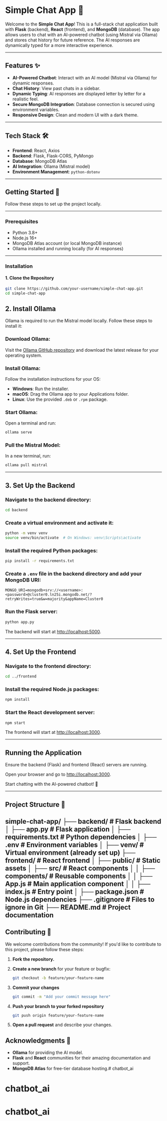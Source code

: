 # Simple Chat App 💬

Welcome to the **Simple Chat App**! This is a full-stack chat application built with **Flask** (backend), **React** (frontend), and **MongoDB** (database). The app allows users to chat with an AI-powered chatbot (using Mistral via Ollama) and stores chat history for future reference. The AI responses are dynamically typed for a more interactive experience.

---

## Features ✨

- **AI-Powered Chatbot**: Interact with an AI model (Mistral via Ollama) for dynamic responses.
- **Chat History**: View past chats in a sidebar.
- **Dynamic Typing**: AI responses are displayed letter by letter for a realistic feel.
- **Secure MongoDB Integration**: Database connection is secured using environment variables.
- **Responsive Design**: Clean and modern UI with a dark theme.

---

## Tech Stack 🛠️

- **Frontend**: React, Axios
- **Backend**: Flask, Flask-CORS, PyMongo
- **Database**: MongoDB Atlas
- **AI Integration**: Ollama (Mistral model)
- **Environment Management**: `python-dotenv`

---

## Getting Started 🚀

Follow these steps to set up the project locally.

---

### Prerequisites

- Python 3.8+
- Node.js 16+
- MongoDB Atlas account (or local MongoDB instance)
- Ollama installed and running locally (for AI responses)

---

### Installation

#### 1. Clone the Repository

```bash
git clone https://github.com/your-username/simple-chat-app.git
cd simple-chat-app
```

## 2. Install Ollama

Ollama is required to run the Mistral model locally. Follow these steps to install it:

### Download Ollama:
Visit the [Ollama GitHub repository](https://github.com/ollama) and download the latest release for your operating system.

### Install Ollama:
Follow the installation instructions for your OS:
- **Windows**: Run the installer.
- **macOS**: Drag the Ollama app to your Applications folder.
- **Linux**: Use the provided `.deb` or `.rpm` package.

### Start Ollama:
Open a terminal and run:

```bash
ollama serve
```

### Pull the Mistral Model:
In a new terminal, run:

```bash
ollama pull mistral
```

---

## 3. Set Up the Backend

### Navigate to the backend directory:
```bash
cd backend
```

### Create a virtual environment and activate it:
```bash
python -m venv venv
source venv/bin/activate  # On Windows: venv\Scripts\activate
```

### Install the required Python packages:
```bash
pip install -r requirements.txt
```

### Create a `.env` file in the backend directory and add your MongoDB URI:
```
MONGO_URI=mongodb+srv://<username>:<password>@cluster0.ln25i.mongodb.net/?retryWrites=true&w=majority&appName=Cluster0
```

### Run the Flask server:
```bash
python app.py
```
The backend will start at [http://localhost:5000](http://localhost:5000).

---

## 4. Set Up the Frontend

### Navigate to the frontend directory:
```bash
cd ../frontend
```

### Install the required Node.js packages:
```bash
npm install
```

### Start the React development server:
```bash
npm start
```

The frontend will start at [http://localhost:3000](http://localhost:3000).

---

## Running the Application

Ensure the backend (Flask) and frontend (React) servers are running.

Open your browser and go to [http://localhost:3000](http://localhost:3000).

Start chatting with the AI-powered chatbot! 🎉

---

## Project Structure 📂
simple-chat-app/
├── backend/ # Flask backend
│ ├── app.py # Flask application
│ ├── requirements.txt # Python dependencies
│ ├── .env # Environment variables
│ ├── venv/ # Virtual environment (already set up)
├── frontend/ # React frontend
│ ├── public/ # Static assets
│ ├── src/ # React components
│ │ ├── components/ # Reusable components
│ │ ├── App.js # Main application component
│ │ ├── index.js # Entry point
│ ├── package.json # Node.js dependencies
├── .gitignore # Files to ignore in Git
├── README.md # Project documentation
---

## Contributing 🤝

We welcome contributions from the community! If you'd like to contribute to this project, please follow these steps:

1. **Fork the repository.**
2. **Create a new branch** for your feature or bugfix:
   
   ```bash
   git checkout -b feature/your-feature-name
   ```
3. **Commit your changes**
    ```bash
    git commit -m "Add your commit message here"
    ```
4. **Push your branch to your forked repository**
    ```bash
    git push origin feature/your-feature-name
    ```
5. **Open a pull request** and describe your changes.

## Acknowledgments 🙏

- **Ollama** for providing the AI model.
- **Flask** and **React** communities for their amazing documentation and support.
- **MongoDB Atlas** for free-tier database hosting.# chatbot_ai
# chatbot_ai
# chatbot_ai
